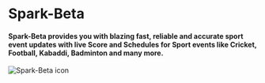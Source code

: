 # Spark-Beta
#### Spark-Beta provides you with blazing fast, reliable and accurate sport event updates with live Score and Schedules for Sport events like Cricket, Football, Kabaddi, Badminton and many more. 
![Spark-Beta icon](https://github.com/hrshmistry/Spark-Beta/blob/master/app/src/main/res/mipmap-xxxhdpi/app_icon.png)
